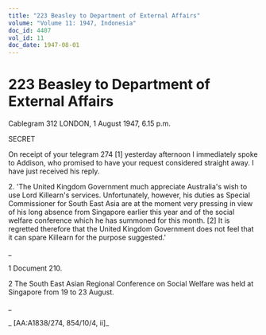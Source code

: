 ```yaml
---
title: "223 Beasley to Department of External Affairs"
volume: "Volume 11: 1947, Indonesia"
doc_id: 4407
vol_id: 11
doc_date: 1947-08-01
---
```


# 223 Beasley to Department of External Affairs

Cablegram 312 LONDON, 1 August 1947, 6.15 p.m.

SECRET

On receipt of your telegram 274 [1] yesterday afternoon I immediately spoke to Addison, who promised to have your request considered straight away. I have just received his reply.

2\. 'The United Kingdom Government much appreciate Australia's wish to use Lord Killearn's services. Unfortunately, however, his duties as Special Commissioner for South East Asia are at the moment very pressing in view of his long absence from Singapore earlier this year and of the social welfare conference which he has summoned for this month. [2] It is regretted therefore that the United Kingdom Government does not feel that it can spare Killearn for the purpose suggested.'

_

1 Document 210.

2 The South East Asian Regional Conference on Social Welfare was held at Singapore from 19 to 23 August.

_

_ [AA:A1838/274, 854/10/4, ii]_
